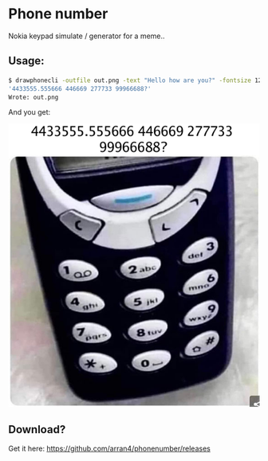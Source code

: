 # Phone number 

Nokia keypad simulate / generator for a meme.. 

## Usage:

```bash
$ drawphonecli -outfile out.png -text "Hello how are you?" -fontsize 12
'4433555.555666 446669 277733 99966688?'
Wrote: out.png
```

And you get: 

![](./doc/sample1.png)


## Download?

Get it here: https://github.com/arran4/phonenumber/releases